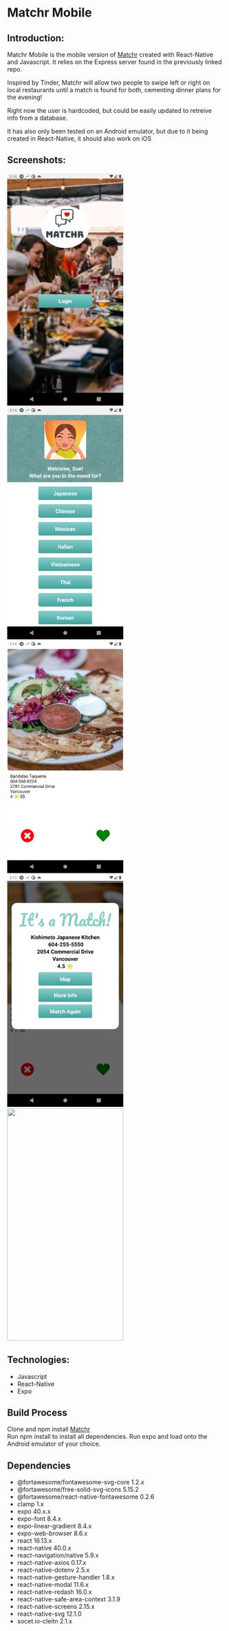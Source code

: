 # Matchr Mobile

## Introduction:
Matchr Mobile is the mobile version of [Matchr](https://github.com/xrysen/matcher) created with React-Native and Javascript. It relies on the Express server found in the previously linked repo.

Inspired by Tinder, Matchr will allow two people to swipe left or right on local restaurants until a match is found for both, cementing dinner plans for the evening!

Right now the user is hardcoded, but could be easily updated to retreive info from a database.

It has also only been tested on an Android emulator, but due to it being created in React-Native, it should also work on iOS

## Screenshots:

<img src = "https://github.com/xrysen/matchr-mobile/blob/master/docs/ss1.png?raw=true" width = 270 height = 540><img src = "https://github.com/xrysen/matchr-mobile/blob/master/docs/ss3.png?raw=true" width=270 height = 540>
<img src = "https://github.com/xrysen/matchr-mobile/blob/master/docs/ss4.png?raw=true" width=270 height = 540><img src = "https://github.com/xrysen/matchr-mobile/blob/master/docs/ss6.png?raw=true" width=270 height = 540>
<img src = "https://github.com/xrysen/matcher/blob/master/client/public/matchr%20screenshots/mobile/swipe.png?raw=true" width =270 height=540>

## Technologies:
- Javascript
- React-Native
- Expo

## Build Process
Clone and npm install [Matchr](https://github.com/xrysen/matcher)
<br />
Run npm install to install all dependencies.
Run expo and load onto the Android emulator of your choice.

## Dependencies
- @fortawesome/fontawesome-svg-core 1.2.x
- @fortawesome/free-solid-svg-icons 5.15.2
- @fortawesome/react-native-fontawesome 0.2.6
- clamp 1.x
- expo 40.x.x
- expo-font 8.4.x
- expo-linear-gradient 8.4.x
- expo-web-browser 8.6.x
- react 16.13.x
- react-native 40.0.x
- react-navigation/native 5.9.x
- react-native-axios 0.17.x
- react-native-dotenv 2.5.x
- react-native-gesture-handler 1.8.x
- react-native-modal 11.6.x
- react-native-redash 16.0.x
- react-native-safe-area-context 3.1.9
- react-native-screens 2.15.x
- react-native-svg 12.1.0
- socet.io-cleitn 2.1.x
